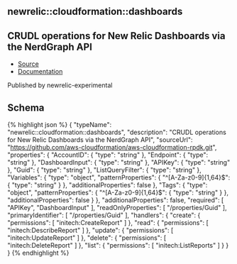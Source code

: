 
## newrelic::cloudformation::dashboards

## CRUDL operations for New Relic Dashboards via the NerdGraph API

- [Source](https:&#x2F;&#x2F;github.com&#x2F;aws-cloudformation&#x2F;aws-cloudformation-rpdk.git) 
- [Documentation]()

Published by newrelic-experimental

## Schema
{% highlight json %}
{
    "typeName": "newrelic::cloudformation::dashboards",
    "description": "CRUDL operations for New Relic Dashboards via the NerdGraph API",
    "sourceUrl": "https://github.com/aws-cloudformation/aws-cloudformation-rpdk.git",
    "properties": {
        "AccountID": {
            "type": "string"
        },
        "Endpoint": {
            "type": "string"
        },
        "DashboardInput": {
            "type": "string"
        },
        "APIKey": {
            "type": "string"
        },
        "Guid": {
            "type": "string"
        },
        "ListQueryFilter": {
            "type": "string"
        },
        "Variables": {
            "type": "object",
            "patternProperties": {
                "^[A-Za-z0-9]{1,64}$": {
                    "type": "string"
                }
            },
            "additionalProperties": false
        },
        "Tags": {
            "type": "object",
            "patternProperties": {
                "^[A-Za-z0-9]{1,64}$": {
                    "type": "string"
                }
            },
            "additionalProperties": false
        }
    },
    "additionalProperties": false,
    "required": [
        "APIKey",
        "DashboardInput"
    ],
    "readOnlyProperties": [
        "/properties/Guid"
    ],
    "primaryIdentifier": [
        "/properties/Guid"
    ],
    "handlers": {
        "create": {
            "permissions": [
                "initech:CreateReport"
            ]
        },
        "read": {
            "permissions": [
                "initech:DescribeReport"
            ]
        },
        "update": {
            "permissions": [
                "initech:UpdateReport"
            ]
        },
        "delete": {
            "permissions": [
                "initech:DeleteReport"
            ]
        },
        "list": {
            "permissions": [
                "initech:ListReports"
            ]
        }
    }
}
{% endhighlight %}
